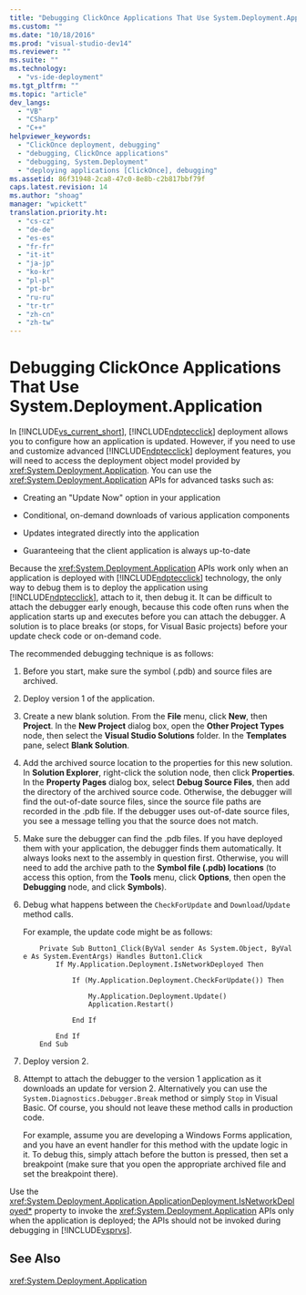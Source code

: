 ```yaml
---
title: "Debugging ClickOnce Applications That Use System.Deployment.Application"
ms.custom: ""
ms.date: "10/18/2016"
ms.prod: "visual-studio-dev14"
ms.reviewer: ""
ms.suite: ""
ms.technology: 
  - "vs-ide-deployment"
ms.tgt_pltfrm: ""
ms.topic: "article"
dev_langs: 
  - "VB"
  - "CSharp"
  - "C++"
helpviewer_keywords: 
  - "ClickOnce deployment, debugging"
  - "debugging, ClickOnce applications"
  - "debugging, System.Deployment"
  - "deploying applications [ClickOnce], debugging"
ms.assetid: 86f31948-2ca8-47c0-8e8b-c2b817bbf79f
caps.latest.revision: 14
ms.author: "shoag"
manager: "wpickett"
translation.priority.ht: 
  - "cs-cz"
  - "de-de"
  - "es-es"
  - "fr-fr"
  - "it-it"
  - "ja-jp"
  - "ko-kr"
  - "pl-pl"
  - "pt-br"
  - "ru-ru"
  - "tr-tr"
  - "zh-cn"
  - "zh-tw"
---
```

# Debugging ClickOnce Applications That Use System.Deployment.Application
In [!INCLUDE[vs_current_short](../codequality/includes/vs_current_short_md.md)], [!INCLUDE[ndptecclick](../deployment/includes/ndptecclick_md.md)] deployment allows you to configure how an application is updated. However, if you need to use and customize advanced [!INCLUDE[ndptecclick](../deployment/includes/ndptecclick_md.md)] deployment features, you will need to access the deployment object model provided by <xref:System.Deployment.Application>. You can use the <xref:System.Deployment.Application> APIs for advanced tasks such as:  
  
-   Creating an "Update Now" option in your application  
  
-   Conditional, on-demand downloads of various application components  
  
-   Updates integrated directly into the application  
  
-   Guaranteeing that the client application is always up-to-date  
  
 Because the <xref:System.Deployment.Application> APIs work only when an application is deployed with [!INCLUDE[ndptecclick](../deployment/includes/ndptecclick_md.md)] technology, the only way to debug them is to deploy the application using [!INCLUDE[ndptecclick](../deployment/includes/ndptecclick_md.md)], attach to it, then debug it. It can be difficult to attach the debugger early enough, because this code often runs when the application starts up and executes before you can attach the debugger. A solution is to place breaks (or stops, for Visual Basic projects) before your update check code or on-demand code.  
  
 The recommended debugging technique is as follows:  
  
1.  Before you start, make sure the symbol (.pdb) and source files are archived.  
  
2.  Deploy version 1 of the application.  
  
3.  Create a new blank solution. From the **File** menu, click **New**, then **Project**. In the **New Project** dialog box, open the **Other Project Types** node, then select the **Visual Studio Solutions** folder. In the **Templates** pane, select **Blank Solution**.  
  
4.  Add the archived source location to the properties for this new solution. In **Solution Explorer**, right-click the solution node, then click **Properties**. In the **Property Pages** dialog box, select **Debug Source Files**, then add the directory of the archived source code. Otherwise, the debugger will find the out-of-date source files, since the source file paths are recorded in the .pdb file. If the debugger uses out-of-date source files, you see a message telling you that the source does not match.  
  
5.  Make sure the debugger can find the .pdb files. If you have deployed them with your application, the debugger finds them automatically. It always looks next to the assembly in question first. Otherwise, you will need to add the archive path to the **Symbol file (.pdb) locations** (to access this option, from the **Tools** menu, click **Options**, then open the **Debugging** node, and click **Symbols**).  
  
6.  Debug what happens between the `CheckForUpdate` and `Download`/`Update` method calls.  
  
     For example, the update code might be as follows:  
  
    ```  
        Private Sub Button1_Click(ByVal sender As System.Object, ByVal e As System.EventArgs) Handles Button1.Click  
            If My.Application.Deployment.IsNetworkDeployed Then  
  
                If (My.Application.Deployment.CheckForUpdate()) Then  
  
                    My.Application.Deployment.Update()  
                    Application.Restart()  
  
                End If  
  
            End If  
        End Sub  
    ```  
  
7.  Deploy version 2.  
  
8.  Attempt to attach the debugger to the version 1 application as it downloads an update for version 2. Alternatively you can use the `System.Diagnostics.Debugger.Break` method or simply `Stop` in Visual Basic. Of course, you should not leave these method calls in production code.  
  
     For example, assume you are developing a Windows Forms application, and you have an event handler for this method with the update logic in it. To debug this, simply attach before the button is pressed, then set a breakpoint (make sure that you open the appropriate archived file and set the breakpoint there).  
  
 Use the <xref:System.Deployment.Application.ApplicationDeployment.IsNetworkDeployed*> property to invoke the <xref:System.Deployment.Application> APIs only when the application is deployed; the APIs should not be invoked during debugging in [!INCLUDE[vsprvs](../codequality/includes/vsprvs_md.md)].  
  
## See Also  
 <xref:System.Deployment.Application>
